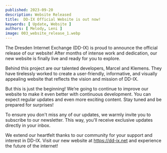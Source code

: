 ```yaml
---
published: 2023-09-20
description: Website Released
title:  DD-IX Official Website is out now!
keywords: [ Update, Website ]
authors: [ Melody, Leni ]
image: 003_website_release_1.webp
---
```


The Dresden Internet Exchange (DD-IX) is proud to announce the official release of our website! After months of intense work and dedication, our new website is finally live and ready for you to explore.

Behind this project are our talented developers, Marcel and Klemens. They have tirelessly worked to create a user-friendly, informative, and visually appealing website that reflects the vision and mission of DD-IX.

But this is just the beginning! We’re going to continue to improve our website to make it even better with continuous development. You can expect regular updates and even more exciting content. Stay tuned and be prepared for surprises!

To ensure you don't miss any of our updates, we warmly invite you to subscribe to our newsletter. This way, you'll receive exclusive updates directly in your inbox.

We extend our heartfelt thanks to our community for your support and interest in DD-IX. Visit our new website at https://dd-ix.net and experience the future of the internet!
